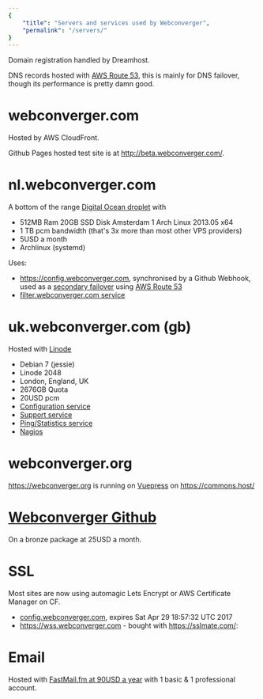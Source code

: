 ```yaml
---
{
    "title": "Servers and services used by Webconverger",
    "permalink": "/servers/"
}
---
```


Domain registration handled by Dreamhost.

DNS records hosted with [AWS Route 53](http://aws.amazon.com/route53/), this is mainly for DNS failover, though its performance is pretty damn good.

# webconverger.com

Hosted by AWS CloudFront.

Github Pages hosted test site is at <http://beta.webconverger.com/>.

# nl.webconverger.com

A bottom of the range [Digital Ocean droplet](https://www.digitalocean.com/?refcode=37b3b1850b32) with

* 512MB Ram 20GB SSD Disk Amsterdam 1 Arch Linux 2013.05 x64
* 1 TB pcm bandwidth (that's 3x more than most other VPS providers)
* 5USD a month
* Archlinux (systemd)

Uses:

* <https://config.webconverger.com>, synchronised by a Github Webhook, used as a [secondary failover](http://s.natalian.org/2014-04-21/1398064783_1364x748.png) using [AWS Route 53](https://console.aws.amazon.com/route53/home)
* [filter.webconverger.com service](http://webconverger.org/blog/2014/Fine_grained_filtering/)

# uk.webconverger.com (gb)

Hosted with [Linode](https://www.linode.com/?r=59198f21b93910b67d8e1e4212a3135343941aae)

* Debian 7 (jessie)
* Linode 2048
* London, England, UK
* 2676GB Quota
* 20USD pcm
* [Configuration service](https://config.webconverger.com)
* [Support service](http://support.webconverger.com/)
* [Ping/Statistics service](http://ping.webconverger.org)
* [Nagios](https://github.com/Webconverger/nagios)

# webconverger.org

<https://webconverger.org> is running on [Vuepress](https://vuepress.vuejs.org/) on https://commons.host/

# [Webconverger Github](https://github.com/Webconverger)

On a bronze package at 25USD a month.

# SSL

Most sites are now using automagic Lets Encrypt or AWS Certificate Manager on CF.

* [config.webconverger.com](https://www.ssllabs.com/ssltest/analyze.html?d=config.webconverger.com), expires Sat Apr 29 18:57:32 UTC 2017
* <https://wss.webconverger.com> - bought with <https://sslmate.com/>:

# Email

Hosted with [FastMail.fm at 90USD a year](http://www.fastmail.com/?STKI=11542869) with 1 basic & 1 professional account.
